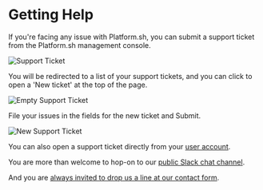 # Getting Help

If you're facing any issue with Platform.sh, you can submit a support ticket from the Platform.sh management console.

![Support Ticket](/images/to-replace/support-ticket-pulldown.png)

You will be redirected to a list of your support tickets, and you can click to open a 'New ticket' at the top of the page. 

![Empty Support Ticket](/images/management-console/support-empty.png)

File your issues in the fields for the new ticket and Submit.

![New Support Ticket](/images/management-console/support-tickets-new.png)

You can also open a support ticket directly from your [user account](https://accounts.platform.sh/support).

You are more than welcome to hop-on to our [public Slack chat channel](https://chat.platform.sh/).

And you are [always invited to drop us a line at our contact form](https://platform.sh/contact).
